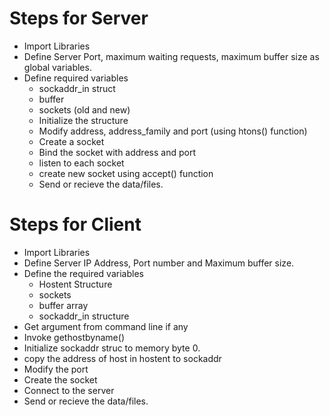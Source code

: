 # Steps for Server
* Import Libraries
* Define Server Port, maximum waiting requests, maximum buffer size as global variables.
* Define required variables
    * sockaddr_in struct
    * buffer
    * sockets (old and new)
    * Initialize the structure
    * Modify address, address_family and port (using htons() function)
    * Create a socket
    * Bind the socket with address and port
    * listen to each socket
    * create new socket using accept() function
    * Send or recieve the data/files.

# Steps for Client
* Import Libraries
* Define Server IP Address, Port number and Maximum buffer size.
* Define the required variables
    * Hostent Structure
    * sockets
    * buffer array
    * sockaddr_in structure
* Get argument from command line if any
* Invoke gethostbyname()
* Initialize sockaddr struc to memory byte 0.
* copy the address of host in hostent to sockaddr
* Modify the port
* Create the socket
* Connect to the server
* Send or recieve the data/files.